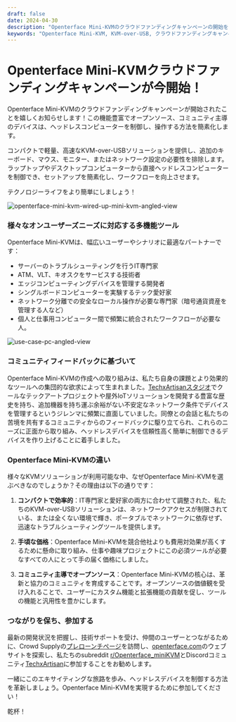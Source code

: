 ```yaml
---
draft: false
date: 2024-04-30
description: "Openterface Mini-KVMのクラウドファンディングキャンペーンの開始を発表 - ヘッドレスコンピューターを制御するための手頃な価格のオープンソースKVM-over-USBソリューション。効率的なデバイス管理を求めるIT専門家、開発者、テック愛好家に最適。"
keywords: "Openterface Mini-KVM, KVM-over-USB, クラウドファンディングキャンペーン, オープンソースKVM, ヘッドレスコンピューター制御, ITトラブルシューティングツール, デバイス管理, ポータブルKVMソリューション, TechxArtisan, 手頃な価格のKVM"
---
```


# Openterface Mini-KVMクラウドファンディングキャンペーンが今開始！

Openterface Mini-KVMのクラウドファンディングキャンペーンが開始されたことを嬉しくお知らせします！この機能豊富でオープンソース、コミュニティ主導のデバイスは、ヘッドレスコンピューターを制御し、操作する方法を簡素化します。

コンパクトで軽量、高速なKVM-over-USBソリューションを提供し、追加のキーボード、マウス、モニター、またはネットワーク設定の必要性を排除します。ラップトップやデスクトップコンピューターから直接ヘッドレスコンピューターを制御でき、セットアップを簡素化し、ワークフローを向上させます。

テクノロジーライフをより簡単にしましょう！

![openterface-mini-kvm-wired-up-mini-kvm-angled-view](https://www.crowdsupply.com/img/418f/c93dc838-7dbf-4281-b6e0-16f1bee6418f/openterface-mini-kvm-wired-up-mini-kvm-angled-view_jpg_gallery-lg.jpg)

### 様々なオンユーザーズニーズに対応する多機能ツール

Openterface Mini-KVMは、幅広いユーザーやシナリオに最適なパートナーです：

- サーバーのトラブルシューティングを行うIT専門家
- ATM、VLT、キオスクをサービスする技術者
- エッジコンピューティングデバイスを管理する開発者
- シングルボードコンピューターを実験するテック愛好家
- ネットワーク分離での安全なローカル操作が必要な専門家（暗号通貨資産を管理する人など）
- 個人と仕事用コンピューター間で頻繁に統合されたワークフローが必要な人。

![use-case-pc-angled-view](https://www.crowdsupply.com/img/4003/335f6301-8abd-4efd-9803-9c6f8c6d4003/use-case-pc-angled-view_jpg_gallery-lg.jpg)

### コミュニティフィードバックに基づいて

Openterface Mini-KVMの作成への取り組みは、私たち自身の課題とより効果的なツールへの集団的な欲求によって生まれました。[TechxArtisanスタジオ](https://techxartisan.com/en/)でクールなテックアートプロジェクトや屋外IoTソリューションを開発する豊富な歴史を持ち、追加機器を持ち運ぶ余裕がない不安定なネットワーク条件でデバイスを管理するというジレンマに頻繁に直面していました。同僚との会話と私たちの苦境を共有するコミュニティからのフィードバックに駆り立てられ、これらのニーズに正面から取り組み、ヘッドレスデバイスを信頼性高く簡単に制御できるデバイスを作り上げることに着手しました。

### Openterface Mini-KVMの違い

様々なKVMソリューションが利用可能な中、なぜOpenterface Mini-KVMを選ぶべきなのでしょうか？その理由は以下の通りです：

1. **コンパクトで効率的**：IT専門家と愛好家の両方に合わせて調整された、私たちのKVM-over-USBソリューションは、ネットワークアクセスが制限されている、または全くない環境で輝き、ポータブルでネットワークに依存せず、迅速なトラブルシューティングツールを提供します。
    
2. **手頃な価格**：Openterface Mini-KVMを競合他社よりも費用対効果が高くするために懸命に取り組み、仕事や趣味プロジェクトにこの必須ツールが必要なすべての人にとって手の届く価格にしました。
    
3. **コミュニティ主導でオープンソース**：Openterface Mini-KVMの核心は、革新と協力のコミュニティを育成することです。オープンソースの価値観を受け入れることで、ユーザーにカスタム機能と拡張機能の貢献を促し、ツールの機能と汎用性を豊かにします。

### つながりを保ち、参加する

最新の開発状況を把握し、技術サポートを受け、仲間のユーザーとつながるために、Crowd Supplyの[プレローンチページ](https://www.crowdsupply.com/techxartisan/openterface-mini-kvm)を訪問し、[openterface.com](/)のウェブサイトを探索し、私たちのsubreddit [r/Openterface_miniKVM](/reddit)とDiscordコミュニティ[TechxArtisan](https://discord.com/invite/4khsrbGS)に参加することをお勧めします。

一緒にこのエキサイティングな旅路を歩み、ヘッドレスデバイスを制御する方法を革新しましょう。Openterface Mini-KVMを実現するために参加してください！

乾杯！
